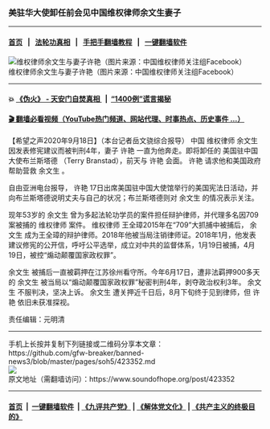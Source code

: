 ### 美驻华大使卸任前会见中国维权律师余文生妻子
------------------------

#### [首页](https://github.com/gfw-breaker/banned-news3/blob/master/README.md) &nbsp;&nbsp;|&nbsp;&nbsp; [法轮功真相](https://github.com/begood0513/basic/blob/master/README.md)  &nbsp;&nbsp;|&nbsp;&nbsp; [手把手翻墙教程](https://github.com/gfw-breaker/guides/wiki)  &nbsp;&nbsp;|&nbsp;&nbsp; [一键翻墙软件](https://github.com/gfw-breaker/nogfw/blob/master/README.md)  



<div><img alt="维权律师余文生与妻子许艳（图片来源：中国维权律师关注组Facebook）" src="https://img.soundofhope.org/2020-04/82594242_exl3v_1200x0-1588244834532.png"/>
<br/><figcaption class="caption">
 维权律师余文生与妻子许艳（图片来源：中国维权律师关注组Facebook）
</figcaption></div><hr/>

#### 💥 [《伪火》 - 天安门自焚真相 ](http://158.247.195.190:10000/videos/blog/weihuo.html)&nbsp; |&nbsp; [“1400例”谎言揭秘  ](http://158.247.195.190:10000/videos/blog/jiexi1400.html)

#### [ 🎬  翻墙必看视频（YouTube热门频道、网站代理、时事热点、历史事件 ...）](https://github.com/gfw-breaker/links/blob/master/banned.md)

<div><div class="Content__Wrapper sc-1bvya0-0 grZQxZ">
 <p class="meta-top">
  <span class="meta">
   【希望之声2020年9月18日】（本台记者岳文骁综合报导）
  </span>
  中国
  <ok href="/term/9291">
   维权律师
  </ok>
  <ok href="/term/2165">
   余文生
  </ok>
  因发表修宪建议而被判刑4年，妻子
  <ok href="/term/2166">
   许艳
  </ok>
  一直为他奔走。即将卸任的
  <ok href="/term/379018">
   美国驻中国大使布兰斯塔德
  </ok>
  （Terry Branstad），前天与
  <ok href="/term/2166">
   许艳
  </ok>
  会面。
  <ok href="/term/2166">
   许艳
  </ok>
  请求他和美国政府帮助营救
  <ok href="https://zh.wikipedia.org/wiki/%E4%BD%99%E6%96%87%E7%94%9F" target="_blank">
   余文生
  </ok>
  。
 </p>
 <p>
  自由亚洲电台报导，
  <ok href="/term/2166">
   许艳
  </ok>
  17日出席美国驻中国大使馆举行的美国宪法日活动，并向布兰斯塔德说明丈夫与自己的状况；布兰斯塔德则对
  <ok href="/term/2165">
   余文生
  </ok>
  的情况表示关注。
 </p>
 <div class="AD_Embed__Wrap-sc-1xslmin-0 igMuqX module desktop">
  <div>
  </div>
 </div>
 <p>
  现年53岁的
  <ok href="/term/2165">
   余文生
  </ok>
  曾为多起法轮功学员的案件担任辩护律师，并代理多名因709案被捕的
  <ok href="/term/9291">
   维权律师
  </ok>
  案件。
  <ok href="/term/9291">
   维权律师
  </ok>
  王全璋2015年在“709”大抓捕中被捕后，
  <ok href="/term/2165">
   余文生
  </ok>
  成为王全璋的辩护律师。2018年他被当局注销律师证。2018年1月，他发表建议修宪的公开信，呼吁公平选举，成立对中共的监督体系，1月19日被捕，4月19日，被控“煽动颠覆国家政权罪”。
 </p>
 <p>
  <ok href="/term/2165">
   余文生
  </ok>
  被捕后一直被羁押在江苏徐州看守所。今年6月17日，遭非法羁押900多天的
  <ok href="/term/2165">
   余文生
  </ok>
  被当局以“煽动颠覆国家政权罪”秘密判刑4年，剥夺政治权利3年。
  <ok href="/term/2165">
   余文生
  </ok>
  不服判决，坚决上诉。
  <ok href="/term/2165">
   余文生
  </ok>
  遭关押近千日后，8月下旬终于见到律师，但
  <ok href="/term/2166">
   许艳
  </ok>
  依旧未获准探视。
 </p>
 <p class="meta-btm">
  责任编辑：元明清
 </p>
</div>
</div>
<hr/>
手机上长按并复制下列链接或二维码分享本文章：<br/>
https://github.com/gfw-breaker/banned-news3/blob/master/pages/soh5/423352.md <br/>
<a href='https://github.com/gfw-breaker/banned-news3/blob/master/pages/soh5/423352.md'><img src='https://github.com/gfw-breaker/banned-news3/blob/master/pages/soh5/423352.md.png'/></a> <br/>
原文地址（需翻墙访问）：https://www.soundofhope.org/post/423352


------------------------
#### [首页](https://github.com/gfw-breaker/banned-news3/blob/master/README.md) &nbsp;|&nbsp; [一键翻墙软件](https://github.com/gfw-breaker/nogfw/blob/master/README.md) &nbsp;| [《九评共产党》](https://github.com/gfw-breaker/9ping.md/blob/master/README.md#九评之一评共产党是什么) | [《解体党文化》](https://github.com/gfw-breaker/jtdwh.md/blob/master/README.md) | [《共产主义的终极目的》](https://github.com/gfw-breaker/gczydzjmd.md/blob/master/README.md)


<img src='http://gfw-breaker.win/banned-news3/pages/soh5/423352.md' width='0px' height='0px'/>